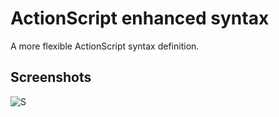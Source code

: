 # ActionScript enhanced syntax

A more flexible ActionScript syntax definition.

## Screenshots

![S](https://i.imgur.com/GvDChjQ.png?1)